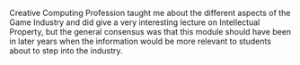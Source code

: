 Creative Computing Profession taught me about the different aspects of the Game Industry and did give a very interesting lecture on Intellectual Property, but the general consensus was that this module should have been in later years when the information would be more relevant to students about to step into the industry.
